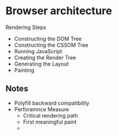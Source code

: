 # Browser architecture

Rendering Steps
- Constructing the DOM Tree
- Constructing the CSSOM Tree
- Running JavaScript
- Creating the Render Tree
- Generating the Layout
- Painting


## Notes
- Polyfill backward compatibility
- Perforamnce Measure
    - Critical rendering path
    - First meaningful paint
    - 


